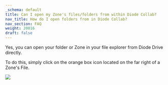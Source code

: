 ```yaml
---
_schema: default
title: Can I open my Zone's files/folders from within Diode Collab?
nav_title: How do I open folders from in Diode Collab?
nav_section: FAQ
weight: 20016
draft: false
---
```

Yes, you can open your folder or Zone in your file explorer from Diode Drive directly.

To do this, simply click on the orange box icon located on the far right of a Zone's File.

![](https://files.helpdocs.io/qwk5dmv7m8/articles/rqob24m8ao/1623812848474/open-folder.gif)
